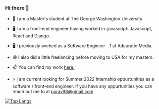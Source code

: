 ### Hi there 👋

- 📖 I am a Master's student at The George Washington University.
- 🖥️ I am a front-end engineer having worked in :javascript: Javascript, React and Django.
- 🖥️ I previously worked as a Software Engineer - 1 at Adcuratio Media.
- 😄 I also did a little freelancing before moving to USA for my masters.
- 📫 You can find my work [here.](https://purav-parekh.netlify.app)

- ⚡ I am current looking for Summer 2022 Internship oppurtunities as a software / front-end engineer. If you have any oppurtunities you can reach out me to at purav98@gmail.com

[![Top Langs](https://github-readme-stats.vercel.app/api/top-langs/?username=purav-parekh)](https://github.com/anuraghazra/github-readme-stats)

<!--
**purav-parekh/purav-parekh** is a ✨ _special_ ✨ repository because its `README.md` (this file) appears on your GitHub profile.

Here are some ideas to get you started:

- 🔭 I’m currently working on ...
- 🌱 I’m currently learning ...
- 👯 I’m looking to collaborate on ...
- 🤔 I’m looking for help with ...
- 💬 Ask me about ...
- 📫 How to reach me: ...
- 😄 Pronouns: ...
- ⚡ Fun fact: ...
-->
